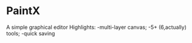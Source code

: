 # PaintX
A simple graphical editor
Highlights:
-multi-layer canvas;
-5+ (6,actually) tools;
-quick saving

